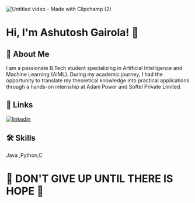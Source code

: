 ![Untitled video - Made with Clipchamp (2)](https://github.com/Ashutosh-Gairola/Ashutosh-Gairola/assets/132334074/7a897a38-e030-41fe-a7f3-cd908ae03083)
# Hi, I'm Ashutosh Gairola! 👋 

## 🚀 About Me
I am a passionate B.Tech student specializing in Artificial Intelligence and Machine Learning (AIML). During my academic journey, I had the opportunity to translate my theoretical knowledge into practical applications through a hands-on internship at Adani Power and Softel Private Limited.


## 🔗 Links
[![linkedin](https://img.shields.io/badge/linkedin-0A66C2?style=for-the-badge&logo=linkedin&logoColor=white)](https://www.linkedin.com/in/ashutosh-gairola-82131721b/)



## 🛠 Skills
Java ,Python,C 


# 🌟 **DON'T GIVE UP UNTIL THERE IS HOPE** 🚀
